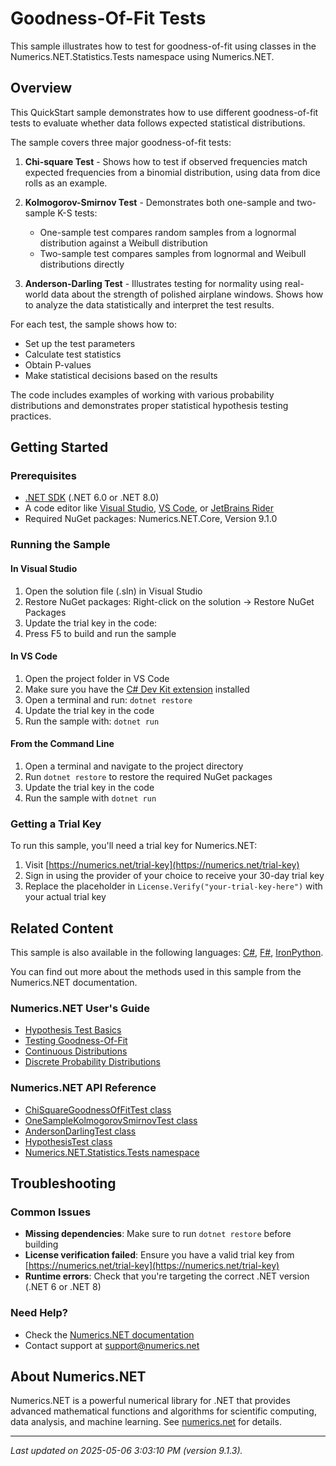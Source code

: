 # Goodness-Of-Fit Tests

This sample illustrates how to test for goodness-of-fit using classes in the Numerics.NET.Statistics.Tests namespace using Numerics.NET.

## Overview

This QuickStart sample demonstrates how to use different goodness-of-fit tests to evaluate whether data follows
expected statistical distributions.

The sample covers three major goodness-of-fit tests:

1. **Chi-square Test** - Shows how to test if observed frequencies match expected frequencies from a
binomial distribution, using data from dice rolls as an example.

2. **Kolmogorov-Smirnov Test** - Demonstrates both one-sample and two-sample K-S tests:
   - One-sample test compares random samples from a lognormal distribution against a Weibull
     distribution
   - Two-sample test compares samples from lognormal and Weibull distributions directly

3. **Anderson-Darling Test** - Illustrates testing for normality using real-world data about the
strength of polished airplane windows. Shows how to analyze the data statistically and interpret
the test results.

For each test, the sample shows how to:
- Set up the test parameters
- Calculate test statistics
- Obtain P-values
- Make statistical decisions based on the results

The code includes examples of working with various probability distributions and demonstrates proper
statistical hypothesis testing practices.


## Getting Started

### Prerequisites

- [.NET SDK](https://dotnet.microsoft.com/download) (.NET 6.0 or .NET 8.0)
- A code editor like [Visual Studio](https://visualstudio.microsoft.com/), [VS Code](https://code.visualstudio.com/), or [JetBrains Rider](https://www.jetbrains.com/rider/)
- Required NuGet packages: Numerics.NET.Core, Version 9.1.0

### Running the Sample

#### In Visual Studio
1. Open the solution file (.sln) in Visual Studio
2. Restore NuGet packages: Right-click on the solution → Restore NuGet Packages
3. Update the trial key in the code:
4. Press F5 to build and run the sample

#### In VS Code

1. Open the project folder in VS Code
2. Make sure you have the [C# Dev Kit extension](https://marketplace.visualstudio.com/items?itemName=ms-dotnettools.csdevkit) installed
3. Open a terminal and run: `dotnet restore`
4. Update the trial key in the code 
5. Run the sample with: `dotnet run`

#### From the Command Line

1. Open a terminal and navigate to the project directory
2. Run `dotnet restore` to restore the required NuGet packages
3. Update the trial key in the code
4. Run the sample with `dotnet run`

### Getting a Trial Key

To run this sample, you'll need a trial key for Numerics.NET:

1. Visit [https://numerics.net/trial-key](https://numerics.net/trial-key)
2. Sign in using the provider of your choice to receive your 30-day trial key
3. Replace the placeholder in `License.Verify("your-trial-key-here")` with your actual trial key

## Related Content

This sample is also available in the following languages: 
[C#](https://github.com/NumericsDotNet/quickstart-csharp/tree/net8.0/statistics/hypothesis-tests/goodness-of-fit-tests), [F#](https://github.com/NumericsDotNet/quickstart-fsharp/tree/net8.0/statistics/hypothesis-tests/goodness-of-fit-tests), [IronPython](https://github.com/NumericsDotNet/quickstart-ironpython/tree/net8.0/statistics/hypothesis-tests/goodness-of-fit-tests).

You can find out more about the methods used in this sample from the Numerics.NET documentation.

### Numerics.NET User's Guide

- [Hypothesis Test Basics](https://numerics.netstatistics/hypothesis-tests/hypothesis-test-basics)
- [Testing Goodness-Of-Fit](https://numerics.netstatistics/hypothesis-tests/testing-goodness-of-fit)
- [Continuous Distributions](https://numerics.netstatistics/continuous-distributions/continuous-distributions)
- [Discrete Probability Distributions](https://numerics.netstatistics/discrete-distributions/discrete-probability-distributions)

### Numerics.NET API Reference

- [ChiSquareGoodnessOfFitTest class](https://numerics.net/documentation/latest/reference/numerics.net.statistics.tests.chisquaregoodnessoffittest)
- [OneSampleKolmogorovSmirnovTest class](https://numerics.net/documentation/latest/reference/numerics.net.statistics.tests.onesamplekolmogorovsmirnovtest)
- [AndersonDarlingTest class](https://numerics.net/documentation/latest/reference/numerics.net.statistics.tests.andersondarlingtest)
- [HypothesisTest class](https://numerics.net/documentation/latest/reference/numerics.net.statistics.tests.hypothesistest)
- [Numerics.NET.Statistics.Tests namespace](https://numerics.net/documentation/latest/reference/numerics.net.statistics.tests)


## Troubleshooting

### Common Issues

- **Missing dependencies**: Make sure to run `dotnet restore` before building
- **License verification failed**: Ensure you have a valid trial key from [https://numerics.net/trial-key](https://numerics.net/trial-key)
- **Runtime errors**: Check that you're targeting the correct .NET version (.NET 6 or .NET 8)

### Need Help?

- Check the [Numerics.NET documentation](https://numerics.net/documentation/)
- Contact support at [support@numerics.net](mailto:support@numerics.net?subject=GoodnessOfFitTests%20QuickStart%20Sample%20%28Visual+Basic%29)

## About Numerics.NET

Numerics.NET is a powerful numerical library for .NET that provides advanced mathematical 
functions and algorithms for scientific computing, data analysis, and machine learning.
See [numerics.net](https://numerics.net) for details.

---

_Last updated on 2025-05-06 3:03:10 PM (version 9.1.3)._
